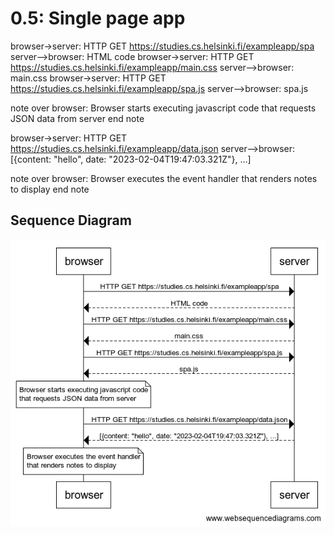 # 0.5: Single page app



browser->server: HTTP GET https://studies.cs.helsinki.fi/exampleapp/spa
server-->browser: HTML code
browser->server: HTTP GET https://studies.cs.helsinki.fi/exampleapp/main.css
server-->browser: main.css
browser->server: HTTP GET https://studies.cs.helsinki.fi/exampleapp/spa.js
server-->browser: spa.js

note over browser:
Browser starts executing javascript code
that requests JSON data from server 
end note

browser->server: HTTP GET https://studies.cs.helsinki.fi/exampleapp/data.json
server-->browser: [{content: "hello", date: "2023-02-04T19:47:03.321Z"}, ...]

note over browser:
Browser executes the event handler
that renders notes to display
end note



## Sequence Diagram




![0.5](0.5.png)



